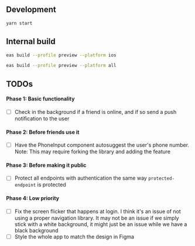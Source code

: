 ## Development

```sh
yarn start
```

## Internal build

```sh
eas build --profile preview --platform ios
```

```sh
eas build --profile preview --platform all
```

## TODOs
#### Phase 1: Basic functionality
- [ ] Check in the background if a friend is online, and if so send a push notification to the user

#### Phase 2: Before friends use it
- [ ] Have the PhoneInput component autosuggest the user's phone number. Note: This may require forking the library and adding the feature

#### Phase 3: Before making it public
- [ ] Protect all endpoints with authentication the same way `protected-endpoint` is protected

#### Phase 4: Low priority
- [ ] Fix the screen flicker that happens at login. I think it's an issue of not using a proper navigation library. It may not be an issue if we simply stick with a white background, it might just be an issue while we have a black background
- [ ] Style the whole app to match the design in Figma